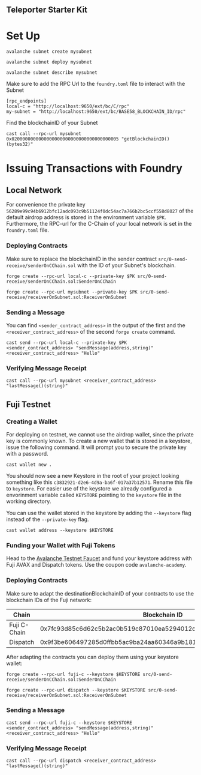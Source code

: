 ## Teleporter Starter Kit

# Set Up

```
avalanche subnet create mysubnet
```

```
avalanche subnet deploy mysubnet
```

```
avalanche subnet describe mysubnet
```

Make sure to add the RPC Url to the `foundry.toml` file to interact with the Subnet

```
[rpc_endpoints]
local-c = "http://localhost:9650/ext/bc/C/rpc"
my-subnet = "http://localhost:9650/ext/bc/BASE58_BLOCKCHAIN_ID/rpc"
```

Find the blockchainID of your Subnet

```
cast call --rpc-url mysubnet 0x0200000000000000000000000000000000000005 "getBlockchainID()(bytes32)" 
``` 


# Issuing Transactions with Foundry

## Local Network

For convenience the private key `56289e99c94b6912bfc12adc093c9b51124f0dc54ac7a766b2bc5ccf558d8027` of the default airdrop address is stored in the environment variable `$PK`. Furthermore, the RPC-url for the C-Chain of your local network is set in the `foundry.toml` file. 

### Deploying Contracts

Make sure to replace the blockchainID in the sender contract `src/0-send-receive/senderOnCChain.sol` with the ID of your Subnet's blockchain.

```
forge create --rpc-url local-c --private-key $PK src/0-send-receive/senderOnCChain.sol:SenderOnCChain

```

```
forge create --rpc-url mysubnet --private-key $PK src/0-send-receive/receiverOnSubnet.sol:ReceiverOnSubnet

```

### Sending a Message

You can find `<sender_contract_address>` in the output of the first and the `<receiver_contract_address>` of the second `forge create` command.

```
cast send --rpc-url local-c --private-key $PK <sender_contract_address> "sendMessage(address,string)" <receiver_contract_address> "Hello"
```

### Verifying Message Receipt
```
cast call --rpc-url mysubnet <receiver_contract_address> "lastMessage()(string)"
```

## Fuji Testnet

### Creating a Wallet 

For deploying on testnet, we cannot use the airdrop wallet, since the private key is commonly known. To create a new wallet that is stored in a keystore, issue the following command. It will prompt you to secure the private key with a password.

```
cast wallet new .
```

You should now see a new Keystore in the root of your project looking something like this `c3832921-d2e6-4d9a-ba6f-017a37b12571`. Rename this file to `keystore`. For easier use of the keystore we already configured a envorinment variable called `KEYSTORE` pointing to the `keystore` file in the working directory.

You can use the wallet stored in the keystore by adding the `--keystore` flag instead of the `--private-key` flag.

```
cast wallet address --keystore $KEYSTORE
```

### Funding your Wallet with Fuji Tokens

Head to the [Avalanche Testnet Faucet](https://core.app/tools/testnet-faucet/?subnet=c&token=c) and fund your keystore address with Fuji AVAX and Dispatch tokens. Use the coupon code `avalanche-academy`.

### Deploying Contracts

Make sure to adapt the destinationBlockchainID of your contracts to use the blockchain IDs of the Fuji network:

| Chain | Blockchain ID |
|-------|---------------|
| Fuji C-Chain | 0x7fc93d85c6d62c5b2ac0b519c87010ea5294012d1e407030d6acd0021cac10d5 |
| Dispatch | 0x9f3be606497285d0ffbb5ac9ba24aa60346a9b1812479ed66cb329f394a4b1c7 |

After adapting the contracts you can deploy them using your keystore wallet:

```
forge create --rpc-url fuji-c --keystore $KEYSTORE src/0-send-receive/senderOnCChain.sol:SenderOnCChain
```

```
forge create --rpc-url dispatch --keystore $KEYSTORE src/0-send-receive/receiverOnSubnet.sol:ReceiverOnSubnet

```

### Sending a Message

```
cast send --rpc-url fuji-c --keystore $KEYSTORE <sender_contract_address> "sendMessage(address,string)" <receiver_contract_address> "Hello"
```

### Verifying Message Receipt
```
cast call --rpc-url dispatch <receiver_contract_address> "lastMessage()(string)"
```